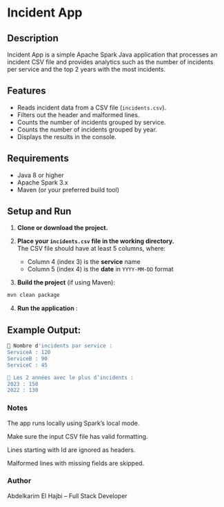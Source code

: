 # Incident App

## Description
Incident App is a simple Apache Spark Java application that processes an incident CSV file and provides analytics such as the number of incidents per service and the top 2 years with the most incidents.

## Features
- Reads incident data from a CSV file (`incidents.csv`).
- Filters out the header and malformed lines.
- Counts the number of incidents grouped by service.
- Counts the number of incidents grouped by year.
- Displays the results in the console.

## Requirements
- Java 8 or higher
- Apache Spark 3.x
- Maven (or your preferred build tool)

## Setup and Run

1. **Clone or download the project.**

2. **Place your `incidents.csv` file in the working directory.**  
   The CSV file should have at least 5 columns, where:
    - Column 4 (index 3) is the **service** name
    - Column 5 (index 4) is the **date** in `YYYY-MM-DD` format

3. **Build the project** (if using Maven):
```bash
mvn clean package
```
4. **Run the application** :
## Example Output:
```` bash
📌 Nombre d'incidents par service :
ServiceA : 120
ServiceB : 90
ServiceC : 45

📌 Les 2 années avec le plus d’incidents :
2023 : 150
2022 : 130
````
### Notes
The app runs locally using Spark’s local mode.

Make sure the input CSV file has valid formatting.

Lines starting with Id are ignored as headers.

Malformed lines with missing fields are skipped.

### Author
Abdelkarim El Hajbi – Full Stack Developer